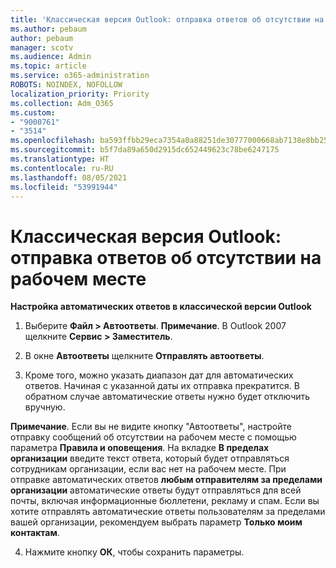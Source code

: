 ```yaml
---
title: 'Классическая версия Outlook: отправка ответов об отсутствии на рабочем месте'
ms.author: pebaum
author: pebaum
manager: scotv
ms.audience: Admin
ms.topic: article
ms.service: o365-administration
ROBOTS: NOINDEX, NOFOLLOW
localization_priority: Priority
ms.collection: Adm_O365
ms.custom:
- "9000761"
- "3514"
ms.openlocfilehash: ba593ffbb29eca7354a0a88251de30777000668ab7138e8bb2539dbf0f6431d7
ms.sourcegitcommit: b5f7da89a650d2915dc652449623c78be6247175
ms.translationtype: HT
ms.contentlocale: ru-RU
ms.lasthandoff: 08/05/2021
ms.locfileid: "53991944"
---
```

# <a name="outlook-desktop-send-out-of-office-replies"></a>Классическая версия Outlook: отправка ответов об отсутствии на рабочем месте

**Настройка автоматических ответов в классической версии Outlook**

1. Выберите **Файл > Автоответы**. **Примечание**. В Outlook 2007 щелкните **Сервис > Заместитель**.

2. В окне **Автоответы** щелкните **Отправлять автоответы**.

3. Кроме того, можно указать диапазон дат для автоматических ответов. Начиная с указанной даты их отправка прекратится. В обратном случае автоматические ответы нужно будет отключить вручную.

**Примечание**. Если вы не видите кнопку "Автоответы", настройте отправку сообщений об отсутствии на рабочем месте с помощью параметра **Правила и оповещения**. На вкладке **В пределах организации** введите текст ответа, который будет отправляться сотрудникам организации, если вас нет на рабочем месте. При отправке автоматических ответов **любым отправителям за пределами организации** автоматические ответы будут отправляться для всей почты, включая информационные бюллетени, рекламу и спам. Если вы хотите отправлять автоматические ответы пользователям за пределами вашей организации, рекомендуем выбрать параметр **Только моим контактам**.

4. Нажмите кнопку **ОК**, чтобы сохранить параметры.
